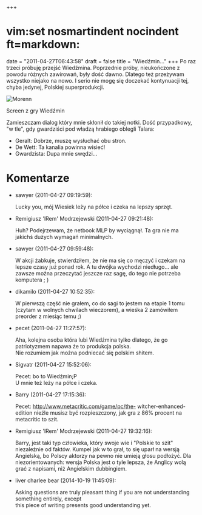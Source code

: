 +++
# vim:set nosmartindent nocindent ft=markdown:
date = "2011-04-27T06:43:58"
draft = false
title = "Wiedźmin..."
+++
Po raz trzeci próbuję przejść Wiedźmina. Poprzednie próby, nieukończone z
powodu różnych zawirowań, były dość dawno. Dlatego też przeżywam wszystko
niejako na nowo. I serio nie mogę się doczekać kontynuacji tej, chyba jedynej,
Polskiej superprodukcji.

![Morenn](http://maxnet.org.pl/~lrem/Morenn.jpg)

Screen z gry Wiedźmin

Zamieszczam dialog który mnie skłonił do takiej notki. Dość przypadkowy, "w
tle", gdy gwardziści pod władzą hrabiego oblegli Talara:

  * Geralt: Dobrze, muszę wysłuchać obu stron. 
  * De Wett: Ta kanalia powinna wisieć! 
  * Gwardzista: Dupa mnie swędzi... 

# Komentarze

* sawyer (2011-04-27 09:19:59): <p>Lucky you, mój Wiesiek leży na półce i czeka
  na lepszy sprzęt.</p>
* Remigiusz 'lRem' Modrzejewski (2011-04-27 09:21:48): <p>Huh? Podejrzewam, że
  netbook MLP by wyciągnął. Ta gra nie ma jakichś dużych wymagań
  minimalnych.</p>
* sawyer (2011-04-27 09:59:48): <p>W akcji żabkuje, stwierdziłem, że nie ma się
  co męczyć i czekam na lepsze czasy już ponad rok. A tu dwójka wychodzi
  niedługo... ale zawsze można przeczytać jeszcze raz sagę, do tego nie potrzeba
  komputera ; )</p>
* dikamilo (2011-04-27 10:52:35): <p>W pierwszą część nie grałem, co do sagi to
  jestem na etapie 1 tomu (czytam w wolnych chwilach wieczorem), a wieśka 2
  zamówiłem preorder z miesiąc temu ;)</p>
* pecet (2011-04-27 11:27:57): <p>Aha, kolejna osoba która lubi Wiedźmina tylko
  dlatego, że go patriotyzmem napawa że to produkcja polska.<br /> Nie rozumiem
  jak można podniecać się polskim shitem.</p>
* Sigvatr (2011-04-27 15:52:06): <p>Pecet: bo to Wiedźmin;P<br /> U mnie też
  leży na półce i czeka.</p>
* Barry (2011-04-27 17:15:36): <p>Pecet: http://www.metacritic.com/game/pc/the-
  witcher-enhanced-edition nieźle musisz być rozpieszczony, jak gra z 86%
  procent na metacritic to szit.</p>
* Remigiusz 'lRem' Modrzejewski (2011-04-27 19:32:16): <p>Barry, jest taki typ
  człowieka, który swoje wie i "Polskie to szit" niezależnie od faktów. Kumpel
  jak w to grał, to się uparł na wersją Angielską, bo Polscy aktorzy na pewno
  nie umieją głosu podłożyć. Dla niezorientowanych: wersja Polska jest o tyle
  lepsza, że Anglicy wolą grać z napisami, niż Angielskim dubbingiem.</p>
* liver charlee bear (2014-10-19 11:45:09): <p>Asking questions are truly
  pleasant thing if you are not understanding something entirely, except <br />
  this piece of writing presents good understanding yet.</p>
